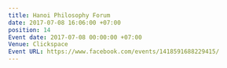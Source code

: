 ```yaml
---
title: Hanoi Philosophy Forum
date: 2017-07-08 16:06:00 +07:00
position: 14
Event date: 2017-07-08 00:00:00 +07:00
Venue: Clickspace
Event URL: https://www.facebook.com/events/1418591688229415/
---
```


